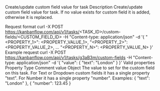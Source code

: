 Create/update custom field value for task
Description
Create/update custom field value for task. If no value exists for custom field it is added, otherwise it is replaced.

Request format
curl -X POST https://kanbanflow.com/api/v1/tasks/<TASK_ID>/custom-fields/<CUSTOM_FIELD_ID> -H "Content-type: application/json" -d '{ "<PROPERTY_1>": <PROPERTY_VALUE_1>, "<PROPERTY_2>": <PROPERTY_VALUE_2>, ... "<PROPERTY_N>": <PROPERTY_VALUE_N> }'
Example request
curl -X POST https://kanbanflow.com/api/v1/tasks/g3aB3m/custom-fields -H "Content-type: application/json"
 -d '{ "value": { "text": "London" } }'
Valid properties
Property	Type	Comment
value	Object	The value to set for the custom field on this task. For Text or Dropdown custom fields it has a single property "text". For Number it has a single property "number". Examples: { "text": "London" }, { "number": 123.45 }
